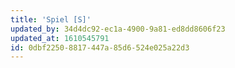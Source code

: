 ```yaml
---
title: 'Spiel [S]'
updated_by: 34d4dc92-ec1a-4900-9a81-ed8dd8606f23
updated_at: 1610545791
id: 0dbf2250-8817-447a-85d6-524e025a22d3
---
```

